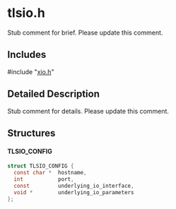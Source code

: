 # tlsio.h 

Stub comment for brief. Please update this comment.

## Includes

\#include "[xio.h](iot-c-ref-xio-h.md)"  

## Detailed Description

Stub comment for details. Please update this comment.

## Structures

#### TLSIO_CONFIG

```C
struct TLSIO_CONFIG {
  const char *  hostname,
  int           port,
  const         underlying_io_interface,
  void *        underlying_io_parameters
};
```


